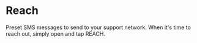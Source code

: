 # Reach
Preset SMS messages to send to your support network. When it's time to reach out, simply open and tap REACH.
